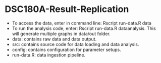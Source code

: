 # DSC180A-Result-Replication
- To access the data, enter in command line: Rscript run-data.R data
- To run the analysis code, enter: Rscript run-data.R dataanalysis. This will generate multiple graphs in data/out folder.
- data: contains raw data and data output.
- src: contains source code for data loading and data analysis.
- config: contains configuration for parameter setups.
- run-data.R: data ingestion pipeline.
